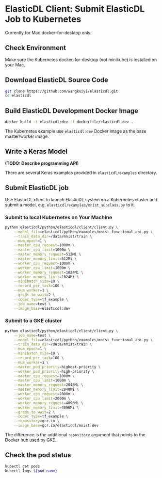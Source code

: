 # ElasticDL Client: Submit ElasticDL Job to Kubernetes 

Currently for Mac docker-for-desktop only.

## Check Environment

Make sure the Kubernetes docker-for-desktop (not minikube) is installed on your Mac.

## Download ElasticDL Source Code
```bash
git clone https://github.com/wangkuiyi/elasticdl.git
cd elasticdl
```

## Build ElasticDL Development Docker Image
```bash
docker build -t elasticdl:dev -f dockerfile/elasticdl.dev .
```
The Kubernetes example use `elasticdl:dev` Docker image as the base master/worker image.


## Write a Keras Model

**(TODO: Describe programming API)**

There are several Keras examples provided in `elasticdl/examples` directory.

## Submit ElasticDL job

Use ElasticDL client to launch ElasticDL system on a Kubernetes cluster and submit a model, e.g. `elasticdl/examples/mnist_subclass.py` to it.

### Submit to local Kubernetes on Your Machine

```bash
python elasticdl/python/elasticdl/client/client.py \
    --model_file=elasticdl/python/examples/mnist_functional_api.py \
    --train_data_dir=/data/mnist/train \
    --num_epoch=1 \
    --master_cpu_request=1000m \
    --master_cpu_limit=1000m \
    --master_memory_request=512Mi \
    --master_memory_limit=512Mi \
    --worker_cpu_request=1000m \
    --worker_cpu_limit=1000m \
    --worker_memory_request=1024Mi \
    --worker_memory_limit=1024Mi \
    --minibatch_size=10 \
    --record_per_task=100 \
    --num_worker=1 \
    --grads_to_wait=2 \
    --codec_type=tf_example \
    --job_name=test \
    --image_base=elasticdl:dev
```

### Submit to a GKE cluster

```bash
python elasticdl/python/elasticdl/client/client.py \
    --job_name=test \
    --model_file=elasticdl/python/examples/mnist_functional_api.py \
    --train_data_dir=/data/mnist/train \
    --num_epoch=1 \
    --minibatch_size=10 \
    --record_per_task=100 \
    --num_worker=1 \
    --master_pod_priority=highest-priority \
    --worker_pod_priority=high-priority \
    --master_cpu_request=1000m \
    --master_cpu_limit=1000m \
    --master_memory_request=2048Mi \
    --master_memory_limit=2048Mi \
    --worker_cpu_request=2000m \
    --worker_cpu_limit=2000m \
    --worker_memory_request=4096Mi \
    --worker_memory_limit=4096Mi \
    --grads_to_wait=2 \
    --codec_type=tf_example \
    --repository=gcr.io \
    --image_base=gcr.io/elasticdl/mnist:dev
```
The difference is the additional `repository` argument that points to the Docker hub used by GKE.

## Check the pod status

```bash
kubectl get pods
kubectl logs ${pod_name}
```
